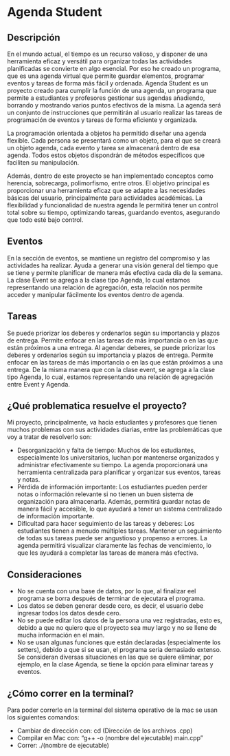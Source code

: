 # Agenda Student

## Descripción

En el mundo actual, el tiempo es un recurso valioso, y disponer de una herramienta eficaz y versátil para organizar todas las actividades planificadas se convierte en algo esencial. Por eso he creado un programa, que es una agenda virtual que permite guardar elementos, programar eventos y tareas de forma más fácil y ordenada. Agenda Student es un proyecto creado para cumplir la función de una agenda, un programa que permite a estudiantes y profesores gestionar sus agendas añadiendo, borrando y mostrando varios puntos efectivos de la misma. La agenda será un conjunto de instrucciones que permitirán al usuario realizar las tareas de programación de eventos y tareas de forma eficiente y organizada.

La programación orientada a objetos ha permitido diseñar una agenda flexible. Cada persona se presentará como un objeto, para el que se creará un objeto agenda, cada evento y tarea se almacenará dentro de esa agenda. Todos estos objetos dispondrán de métodos específicos que faciliten su manipulación.

Además, dentro de este proyecto se han implementado conceptos como herencia, sobrecarga, polimorfismo, entre otros. El objetivo principal es proporcionar una herramienta eficaz que se adapte a las necesidades básicas del usuario, principalmente para actividades académicas. La flexibilidad y funcionalidad de nuestra agenda le permitirá tener un control total sobre su tiempo, optimizando tareas, guardando eventos, asegurando que todo esté bajo control.

## Eventos

En la sección de eventos, se mantiene un registro del compromiso y las actividades ha realizar. Ayuda a generar una visión general del tiempo que se tiene y permite planificar de manera más efectiva cada día de la semana. La clase Event se agrega a la clase tipo Agenda, lo cual estamos representando una relación de agregación, esta relación nos permite acceder y manipular fácilmente los eventos dentro de agenda.

## Tareas

Se puede priorizar los deberes y ordenarlos según su importancia y plazos de entrega. Permite enfocar en las tareas de más importancia o en las que están próximos a una entrega. Al agendar deberes, se puede priorizar los deberes y ordenarlos según su importancia y plazos de entrega. Permite enfocar en las tareas de más importancia o en las que están próximos a una entrega. De la misma manera que con la clase event, se agrega a la clase tipo Agenda, lo cual, estamos representando una relación de agregación entre Event y Agenda.

## ¿Qué problematica resuelve el proyecto?

Mi proyecto, principalmente, va hacia estudiantes y profesores que tienen muchos problemas con sus actividades diarias, entre las problemáticas que voy a tratar de resolverlo son:
- Desorganización y falta de tiempo: Muchos de los estudiantes, especialmente los universitarios, luchan por mantenerse organizados y administrar efectivamente su tiempo. La agenda proporcionará una herramienta centralizada para planificar y organizar sus eventos, tareas y notas.
- Pérdida de información importante: Los estudiantes pueden perder notas o información relevante si no tienen un buen sistema de organización para almacenarla. Además, permitirá guardar notas de manera fácil y accesible, lo que ayudará a tener un sistema centralizado de información importante.
- Dificultad para hacer seguimiento de las tareas y deberes: Los estudiantes tienen a menudo múltiples tareas. Mantener un seguimiento de todas sus tareas puede ser angustioso y propenso a errores. La agenda permitirá visualizar claramente las fechas de vencimiento, lo que les ayudará a completar las tareas de manera más efectiva.

## Consideraciones

- No se cuenta con una base de datos, por lo que, al finalizar eel programa se borra después de terminar de ejecutara el programa.
- Los datos se deben generar desde cero, es decir, el usuario debe ingresar todos los datos desde cero.
- No se puede editar los datos de la persona una vez registradas, esto es, debido a que no quiero que el proyecto sea muy largo y no se llene de mucha información en el main.
- No se usan algunas funciones que están declaradas (especialmente los setters), debido a que si se usan, el programa seria demasiado extenso. Se consideran diversas situaciones en las que se quiere eliminar, por ejemplo, en la clase Agenda, se tiene la opción para eliminar tareas y eventos.

## ¿Cómo correr en la terminal?

Para poder correrlo en la terminal del sistema operativo de la mac se usan los siguientes comandos:
- Cambiar de dirección con: cd (Dirección de los archivos .cpp)
- Compilar en Mac con: “g++ -o (nombre del ejecutable) main.cpp”
- Correr: ./(nombre de ejecutable)
